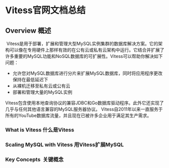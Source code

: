 # Vitess官网文档总结
## Overview 概述
  Vitess是用于部署，扩展和管理大型MySQL实例集群的数据库解决方案。它的架构可以像在专用硬件上那样有效的在公有云或私有云架构中运行。它结合并扩展了许多重要的MySQL功能和NoSQL数据库的可扩展性。Vitess可以帮助你解决如下问题：
- 允许您对MySQL数据库进行分片来扩展MySQL数据库，同时将应用程序更改保持在最低延迟下
- 从裸机迁移至私有云或公有云
- 部署和管理大量的MySQL实例

Vitess包含使用本地查询协议的兼容JDBC和Go数据库驱动程序。此外它还实现了几乎与任何其他语言兼容的MySQL服务器协议。
Vitess自2011年以来一直服务于所有的YouTube数据库流量，并且现在已被许多企业用于满足其生产需求。
### What is Vitess 什么是Vitess
### Scaling MySQL with Vitess 用Vitess扩展MySQL
### Key Concepts  关键概念

